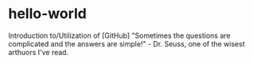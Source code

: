 # hello-world
Introduction to/Utilization of [GitHub] 
"Sometimes the questions are complicated and the answers are simple!" - Dr. Seuss, one of the wisest arthuors I've read. 
